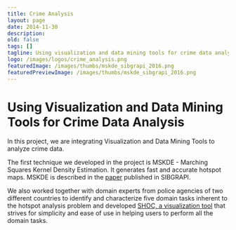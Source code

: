 ```yaml
---
title: Crime Analysis
layout: page
date: 2014-11-30
description:
old: false
tags: []
tagline: Using visualization and data mining tools for crime data analysis
logo: /images/logos/crime_analysis.png
featuredImage: /images/thumbs/mskde_sibgrapi_2016.png
featuredPreviewImage: /images/thumbs/mskde_sibgrapi_2016.png
---
```


# Using Visualization and Data Mining Tools for Crime Data Analysis

In this project, we are integrating Visualization and Data Mining Tools to analyze crime data.

The first technique we developed in the project is MSKDE - Marching Squares Kernel Density Estimation. It generates fast and accurate hotspot maps. MSKDE is described in the [paper](/publications/mskde-using-marching-squares-to-quickly-make-high-quality/) published in SIBGRAPI. 

We also worked together with domain experts from police agencies of two different countries to identify and characterize five domain tasks inherent to the hotspot analysis problem and developed [SHOC, a visualization tool](/publications/a-visual-analytics-approach-to-facilitate-crime-hotspot/) that strives for simplicity and ease of use in helping users to perform all the domain tasks.